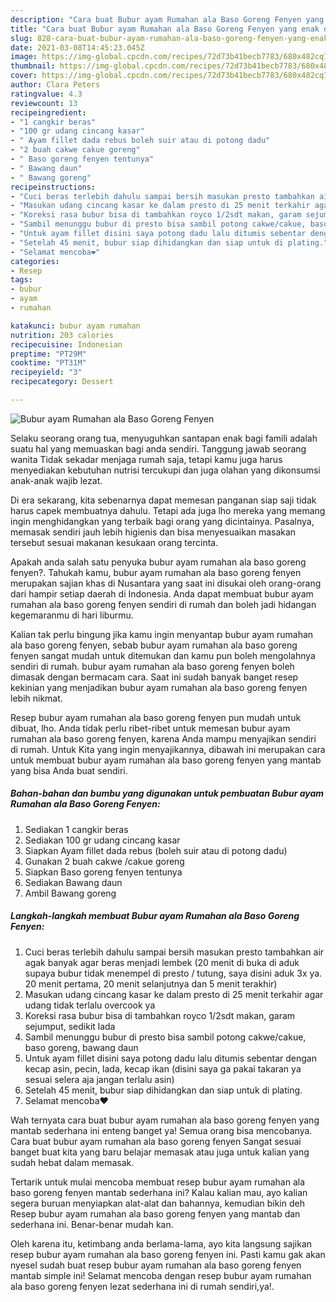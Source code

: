 ```yaml
---
description: "Cara buat Bubur ayam Rumahan ala Baso Goreng Fenyen yang enak dan Mudah Dibuat"
title: "Cara buat Bubur ayam Rumahan ala Baso Goreng Fenyen yang enak dan Mudah Dibuat"
slug: 828-cara-buat-bubur-ayam-rumahan-ala-baso-goreng-fenyen-yang-enak-dan-mudah-dibuat
date: 2021-03-08T14:45:23.045Z
image: https://img-global.cpcdn.com/recipes/72d73b41becb7783/680x482cq70/bubur-ayam-rumahan-ala-baso-goreng-fenyen-foto-resep-utama.jpg
thumbnail: https://img-global.cpcdn.com/recipes/72d73b41becb7783/680x482cq70/bubur-ayam-rumahan-ala-baso-goreng-fenyen-foto-resep-utama.jpg
cover: https://img-global.cpcdn.com/recipes/72d73b41becb7783/680x482cq70/bubur-ayam-rumahan-ala-baso-goreng-fenyen-foto-resep-utama.jpg
author: Clara Peters
ratingvalue: 4.3
reviewcount: 13
recipeingredient:
- "1 cangkir beras"
- "100 gr udang cincang kasar"
- " Ayam fillet dada rebus boleh suir atau di potong dadu"
- "2 buah cakwe cakue goreng"
- " Baso goreng fenyen tentunya"
- " Bawang daun"
- " Bawang goreng"
recipeinstructions:
- "Cuci beras terlebih dahulu sampai bersih masukan presto tambahkan air agak banyak agar beras menjadi lembek (20 menit di buka di aduk supaya bubur tidak menempel di presto / tutung, saya disini aduk 3x ya. 20 menit pertama, 20 menit selanjutnya dan 5 menit terakhir)"
- "Masukan udang cincang kasar ke dalam presto di 25 menit terkahir agar udang tidak terlalu overcook ya"
- "Koreksi rasa bubur bisa di tambahkan royco 1/2sdt makan, garam sejumput, sedikit lada"
- "Sambil menunggu bubur di presto bisa sambil potong cakwe/cakue, baso goreng, bawang daun"
- "Untuk ayam fillet disini saya potong dadu lalu ditumis sebentar dengan kecap asin, pecin, lada, kecap ikan (disini saya ga pakai takaran ya sesuai selera aja jangan terlalu asin)"
- "Setelah 45 menit, bubur siap dihidangkan dan siap untuk di plating."
- "Selamat mencoba❤"
categories:
- Resep
tags:
- bubur
- ayam
- rumahan

katakunci: bubur ayam rumahan 
nutrition: 203 calories
recipecuisine: Indonesian
preptime: "PT29M"
cooktime: "PT31M"
recipeyield: "3"
recipecategory: Dessert

---
```



![Bubur ayam Rumahan ala Baso Goreng Fenyen](https://img-global.cpcdn.com/recipes/72d73b41becb7783/680x482cq70/bubur-ayam-rumahan-ala-baso-goreng-fenyen-foto-resep-utama.jpg)

Selaku seorang orang tua, menyuguhkan santapan enak bagi famili adalah suatu hal yang memuaskan bagi anda sendiri. Tanggung jawab seorang  wanita Tidak sekadar menjaga rumah saja, tetapi kamu juga harus menyediakan kebutuhan nutrisi tercukupi dan juga olahan yang dikonsumsi anak-anak wajib lezat.

Di era  sekarang, kita sebenarnya dapat memesan panganan siap saji tidak harus capek membuatnya dahulu. Tetapi ada juga lho mereka yang memang ingin menghidangkan yang terbaik bagi orang yang dicintainya. Pasalnya, memasak sendiri jauh lebih higienis dan bisa menyesuaikan masakan tersebut sesuai makanan kesukaan orang tercinta. 



Apakah anda salah satu penyuka bubur ayam rumahan ala baso goreng fenyen?. Tahukah kamu, bubur ayam rumahan ala baso goreng fenyen merupakan sajian khas di Nusantara yang saat ini disukai oleh orang-orang dari hampir setiap daerah di Indonesia. Anda dapat membuat bubur ayam rumahan ala baso goreng fenyen sendiri di rumah dan boleh jadi hidangan kegemaranmu di hari liburmu.

Kalian tak perlu bingung jika kamu ingin menyantap bubur ayam rumahan ala baso goreng fenyen, sebab bubur ayam rumahan ala baso goreng fenyen sangat mudah untuk ditemukan dan kamu pun boleh mengolahnya sendiri di rumah. bubur ayam rumahan ala baso goreng fenyen boleh dimasak dengan bermacam cara. Saat ini sudah banyak banget resep kekinian yang menjadikan bubur ayam rumahan ala baso goreng fenyen lebih nikmat.

Resep bubur ayam rumahan ala baso goreng fenyen pun mudah untuk dibuat, lho. Anda tidak perlu ribet-ribet untuk memesan bubur ayam rumahan ala baso goreng fenyen, karena Anda mampu menyajikan sendiri di rumah. Untuk Kita yang ingin menyajikannya, dibawah ini merupakan cara untuk membuat bubur ayam rumahan ala baso goreng fenyen yang mantab yang bisa Anda buat sendiri.

<!--inarticleads1-->

##### Bahan-bahan dan bumbu yang digunakan untuk pembuatan Bubur ayam Rumahan ala Baso Goreng Fenyen:

1. Sediakan 1 cangkir beras
1. Sediakan 100 gr udang cincang kasar
1. Siapkan  Ayam fillet dada rebus (boleh suir atau di potong dadu)
1. Gunakan 2 buah cakwe /cakue goreng
1. Siapkan  Baso goreng fenyen tentunya
1. Sediakan  Bawang daun
1. Ambil  Bawang goreng




<!--inarticleads2-->

##### Langkah-langkah membuat Bubur ayam Rumahan ala Baso Goreng Fenyen:

1. Cuci beras terlebih dahulu sampai bersih masukan presto tambahkan air agak banyak agar beras menjadi lembek (20 menit di buka di aduk supaya bubur tidak menempel di presto / tutung, saya disini aduk 3x ya. 20 menit pertama, 20 menit selanjutnya dan 5 menit terakhir)
1. Masukan udang cincang kasar ke dalam presto di 25 menit terkahir agar udang tidak terlalu overcook ya
1. Koreksi rasa bubur bisa di tambahkan royco 1/2sdt makan, garam sejumput, sedikit lada
1. Sambil menunggu bubur di presto bisa sambil potong cakwe/cakue, baso goreng, bawang daun
1. Untuk ayam fillet disini saya potong dadu lalu ditumis sebentar dengan kecap asin, pecin, lada, kecap ikan (disini saya ga pakai takaran ya sesuai selera aja jangan terlalu asin)
1. Setelah 45 menit, bubur siap dihidangkan dan siap untuk di plating.
1. Selamat mencoba❤




Wah ternyata cara buat bubur ayam rumahan ala baso goreng fenyen yang mantab sederhana ini enteng banget ya! Semua orang bisa mencobanya. Cara buat bubur ayam rumahan ala baso goreng fenyen Sangat sesuai banget buat kita yang baru belajar memasak atau juga untuk kalian yang sudah hebat dalam memasak.

Tertarik untuk mulai mencoba membuat resep bubur ayam rumahan ala baso goreng fenyen mantab sederhana ini? Kalau kalian mau, ayo kalian segera buruan menyiapkan alat-alat dan bahannya, kemudian bikin deh Resep bubur ayam rumahan ala baso goreng fenyen yang mantab dan sederhana ini. Benar-benar mudah kan. 

Oleh karena itu, ketimbang anda berlama-lama, ayo kita langsung sajikan resep bubur ayam rumahan ala baso goreng fenyen ini. Pasti kamu gak akan nyesel sudah buat resep bubur ayam rumahan ala baso goreng fenyen mantab simple ini! Selamat mencoba dengan resep bubur ayam rumahan ala baso goreng fenyen lezat sederhana ini di rumah sendiri,ya!.

